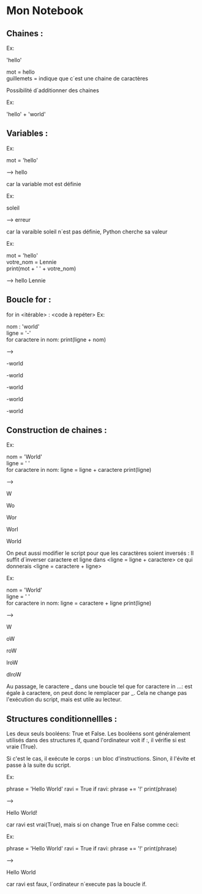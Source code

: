 # Mon Notebook
## Chaines :

Ex: 

'hello'

mot = hello   
guillemets = indique que c´est une chaine de caractères

Possibilité d´additionner des chaines

Ex: 

'hello' + 'world'

## Variables :

Ex: 

mot = 'hello'  

--> 
  hello   
  
  
  car la variable mot est définie
  
  
Ex: 

soleil 

--> 
  erreur   
  
  car la varaible soleil n´est pas définie, Python cherche sa valeur

Ex:

mot = 'hello'  
votre_nom = Lennie  
print(mot + ' ' + votre_nom) 

--> 
  hello Lennie

## Boucle for :

for <variable> in <itérable> : <code à repéter>
Ex: 
  
nom : 'world'   
ligne = '-'  
for caractere in nom: 
   print(ligne + nom)
                                    
  --> 
  
  -world
  
  -world
  
  -world
  
  -world
  
  -world
  
## Construction de chaines :
  
Ex: 
  
nom = 'World'    
ligne = ' '    
for caractere in nom:
    ligne = ligne + caractere
    print(ligne)
  
-->

  W
  
  Wo
  
  Wor
  
  Worl
  
  World
  
On peut aussi modifier le script pour que les caractères soient inversés :
  Il suffit d´inverser caractere et ligne dans <ligne = ligne + caractere> ce qui donnerais <ligne = caractere + ligne>
  
Ex: 
  
nom = 'World'    
ligne = ' '    
for caractere in nom:
    ligne = caractere + ligne
    print(ligne)
  
-->
  
  W
  
  oW
  
  roW
  
  lroW
  
  dlroW

Au passage, le caractere _ dans une boucle tel que for caractere in ...: est égale à caractere, on peut donc le remplacer par _. Cela ne change pas l'exécution du script, mais est utile au lecteur.

## Structures conditionnellles :
  
Les deux seuls booléens: True et False.
Les booléens sont généralement utilisés dans des structures if, quand l'ordinateur voit if <condition>:, il vérifie si <condition> est vraie (True). 
  
Si c'est le cas, il exécute le corps : un bloc d'instructions. Sinon, il l'évite et passe à la suite du script.
  
Ex:
  
phrase = 'Hello World'
ravi = True
if ravi:
    phrase += '!'
print(phrase)
  
--> 
  
  Hello World!
  
car ravi est vrai(True), mais si on change True en False comme ceci:
  
Ex:
  
phrase = 'Hello World'
ravi = True
if ravi:
    phrase += '!'
print(phrase)
  
-->
  
  Hello World
  
car ravi est faux, l´ordinateur n´execute pas la boucle if.
  
  
